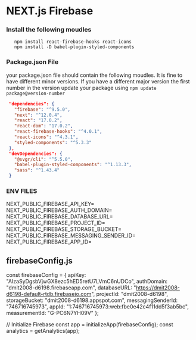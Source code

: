 # NEXT.js Firebase

### Install the following moudles
 ```npm
    npm install react-firebase-hooks react-icons
    npm install -D babel-plugin-styled-components
 ```

### Package.json File
your package.json file should contain the following moudles. It is fine to have different minor versions.
If you have a different major version the first number in the version update your package using ```npm update package@version-number``` 
 ```json
  "dependencies": {
    "firebase": "^9.5.0",
    "next": "^12.0.4",
    "react": "17.0.2",
    "react-dom": "17.0.2",
    "react-firebase-hooks": "^4.0.1",
    "react-icons": "^4.3.1",
    "styled-components": "^5.3.3"
  },
  "devDependencies": {
    "@svgr/cli": "^5.5.0",
    "babel-plugin-styled-components": "^1.13.3",
    "sass": "^1.43.4"
  }

 ```

### ENV FILES
NEXT_PUBLIC_FIREBASE_API_KEY=
NEXT_PUBLIC_FIREBASE_AUTH_DOMAIN=
NEXT_PUBLIC_FIREBASE_DATABASE_URL=
NEXT_PUBLIC_FIREBASE_PROJECT_ID=
NEXT_PUBLIC_FIREBASE_STORAGE_BUCKET=
NEXT_PUBLIC_FIREBASE_MESSAGING_SENDER_ID=
NEXT_PUBLIC_FIREBASE_APP_ID=

## firebaseConfig.js
const firebaseConfig = {
  apiKey: "AIzaSyDgsbVjwGX8ezc5hED5retU7LVmC6nUDCo",
  authDomain: "dmit2008-d6198.firebaseapp.com",
  databaseURL: "https://dmit2008-d6198-default-rtdb.firebaseio.com",
  projectId: "dmit2008-d6198",
  storageBucket: "dmit2008-d6198.appspot.com",
  messagingSenderId: "746716745973",
  appId: "1:746716745973:web:fbe0e42c4f11dd5f3ab5bc",
  measurementId: "G-PC6N7YH09V"
};

// Initialize Firebase
const app = initializeApp(firebaseConfig);
const analytics = getAnalytics(app);